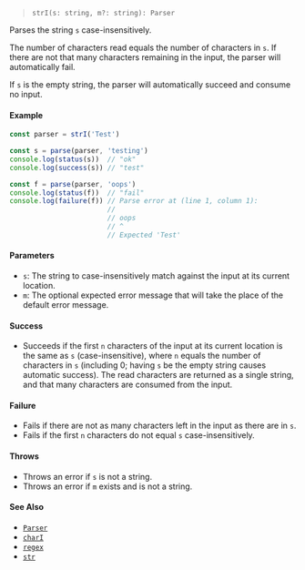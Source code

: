 <!--
 Copyright (c) 2020 Thomas J. Otterson
 
 This software is released under the MIT License.
 https://opensource.org/licenses/MIT
-->

> `strI(s: string, m?: string): Parser`

Parses the string `s` case-insensitively.

The number of characters read equals the number of characters in `s`. If there are not that many characters remaining in the input, the parser will automatically fail.

If `s` is the empty string, the parser will automatically succeed and consume no input.

#### Example

```javascript
const parser = strI('Test')

const s = parse(parser, 'testing')
console.log(status(s))  // "ok"
console.log(success(s)) // "test"

const f = parse(parser, 'oops')
console.log(status(f))  // "fail"
console.log(failure(f)) // Parse error at (line 1, column 1):
                        //
                        // oops
                        // ^
                        // Expected 'Test'
```

#### Parameters

* `s`: The string to case-insensitively match against the input at its current location.
* `m`: The optional expected error message that will take the place of the default error message.

#### Success

* Succeeds if the first `n` characters of the input at its current location is the same as `s` (case-insensitive), where `n` equals the number of characters in `s` (including 0; having `s` be the empty string causes automatic success). The read characters are returned as a single string, and that many characters are consumed from the input.

#### Failure

* Fails if there are not as many characters left in the input as there are in `s`.
* Fails if the first `n` characters do not equal `s` case-insensitively.

#### Throws

* Throws an error if `s` is not a string.
* Throws an error if `m` exists and is not a string.

#### See Also

* [`Parser`](../types/parser.md)
* [`charI`](chari.md)
* [`regex`](regex.md)
* [`str`](str.md)
